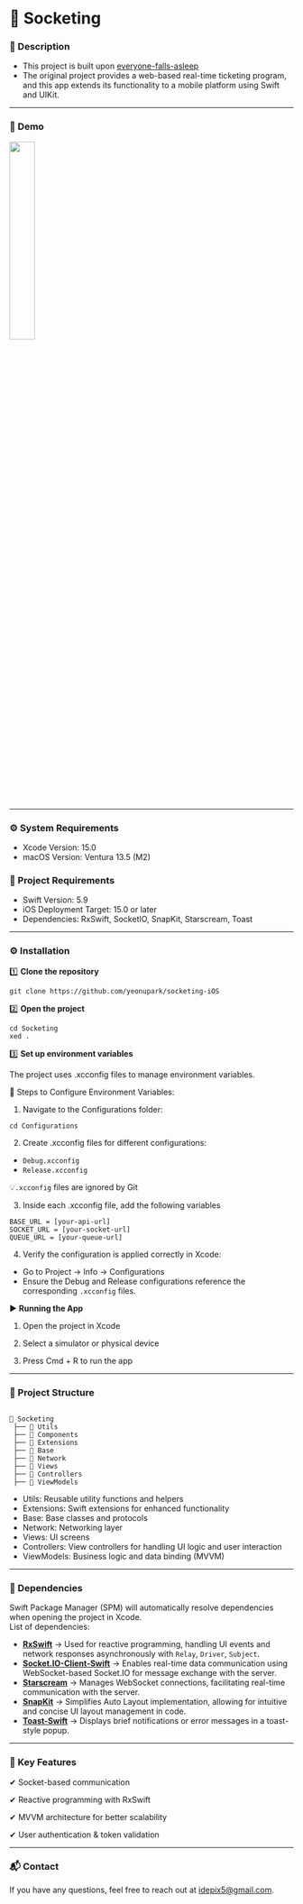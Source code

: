 # 🚀 Socketing

### 📝 Description
- This project is built upon [everyone-falls-asleep](https://github.com/everyone-falls-asleep)
- The original project provides a web-based real-time ticketing program, and this app extends its functionality to a mobile platform using Swift and UIKit.  
---
### 🎥 Demo

<img src="https://github.com/user-attachments/assets/7a4f35c1-73ba-42df-8665-2e13461b0f5a" width="30%">


---
### ⚙️ System Requirements
- Xcode Version: 15.0
- macOS Version: Ventura 13.5 (M2)

### 🔧 Project Requirements
- Swift Version: 5.9
- iOS Deployment Target: 15.0 or later
- Dependencies: RxSwift, SocketIO, SnapKit, Starscream, Toast
  
---
### ⚙️ Installation

1️⃣ **Clone the repository**
```
git clone https://github.com/yeonupark/socketing-iOS
```
2️⃣ **Open the project**
```
cd Socketing
xed .
``` 
3️⃣ **Set up environment variables**   

The project uses .xcconfig files to manage environment variables.     

🔹 Steps to Configure Environment Variables:
1. Navigate to the Configurations folder:
```
cd Configurations
```
2. Create .xcconfig files for different configurations:
- ```Debug.xcconfig```
- ```Release.xcconfig```
  
💡```.xcconfig``` files are ignored by Git

3. Inside each .xcconfig file, add the following variables
```
BASE_URL = [your-api-url]
SOCKET_URL = [your-socket-url]
QUEUE_URL = [your-queue-url]
```
4. Verify the configuration is applied correctly in Xcode:
- Go to Project → Info → Configurations
- Ensure the Debug and Release configurations reference the corresponding ```.xcconfig``` files.

▶️ **Running the App**

1. Open the project in Xcode

2. Select a simulator or physical device

3. Press Cmd + R to run the app

---
### 📌 Project Structure
```

📂 Socketing
 ├── 📂 Utils          
 ├── 📂 Components     
 ├── 📂 Extensions     
 ├── 📂 Base          
 ├── 📂 Network        
 ├── 📂 Views          
 ├── 📂 Controllers    
 ├── 📂 ViewModels     

```
- Utils: Reusable utility functions and helpers
- Extensions: Swift extensions for enhanced functionality
- Base: Base classes and protocols
- Network: Networking layer
- Views: UI screens
- Controllers: View controllers for handling UI logic and user interaction
- ViewModels: Business logic and data binding (MVVM)
---

### 🔗 Dependencies

Swift Package Manager (SPM) will automatically resolve dependencies when opening the project in Xcode.     
List of dependencies:  

- **[RxSwift](https://github.com/ReactiveX/RxSwift)** → Used for reactive programming, handling UI events and network responses asynchronously with `Relay`, `Driver`, `Subject`.  
- **[Socket.IO-Client-Swift](https://github.com/socketio/socket.io-client-swift)** → Enables real-time data communication using WebSocket-based Socket.IO for message exchange with the server.
- **[Starscream](https://github.com/daltoniam/Starscream)** → Manages WebSocket connections, facilitating real-time communication with the server.    
- **[SnapKit](https://github.com/SnapKit/SnapKit)** → Simplifies Auto Layout implementation, allowing for intuitive and concise UI layout management in code.  
- **[Toast-Swift](https://github.com/scalessec/Toast-Swift.git)** → Displays brief notifications or error messages in a toast-style popup.  

---
### 🌟 Key Features

✔ Socket-based communication

✔ Reactive programming with RxSwift

✔ MVVM architecture for better scalability

✔ User authentication & token validation  

---

### 📬 Contact

If you have any questions, feel free to reach out at [idepix5@gmail.com](mailto:idepix5@gmail.com).

